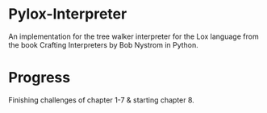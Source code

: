 # Pylox-Interpreter
An implementation for the tree walker interpreter for the Lox language from the book Crafting Interpreters by Bob Nystrom in Python.

# Progress
Finishing challenges of chapter 1-7 & starting chapter 8.
